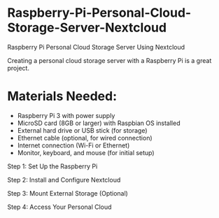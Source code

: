 # Raspberry-Pi-Personal-Cloud-Storage-Server-Nextcloud
Raspberry Pi Personal Cloud Storage Server Using Nextcloud

Creating a personal cloud storage server with a Raspberry Pi is a great project. 

**Materials Needed:**
===
- Raspberry Pi 3 with power supply
- MicroSD card (8GB or larger) with Raspbian OS installed
- External hard drive or USB stick (for storage)
- Ethernet cable (optional, for wired connection)
- Internet connection (Wi-Fi or Ethernet)
- Monitor, keyboard, and mouse (for initial setup)

Step 1: Set Up the Raspberry Pi

Step 2: Install and Configure Nextcloud

Step 3: Mount External Storage (Optional)

Step 4: Access Your Personal Cloud
